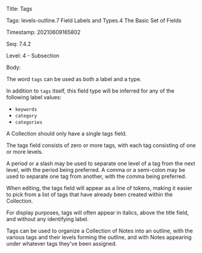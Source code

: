 Title:  Tags

Tags:   levels-outline.7 Field Labels and Types.4 The Basic Set of Fields

Timestamp: 20210609165802

Seq:    7.4.2

Level:  4 - Subsection

Body: 

The word `tags` can be used as both a label and a type. 

In addition to `tags` itself, this field type will be inferred for any of the following label values:

+ `keywords`
+ `category`
+ `categories`

A Collection should only have a single tags field. 

The tags field consists of zero or more tags, with each tag consisting of one or more levels. 

A period or a slash may be used to separate one level of a tag from the next level, with the period being preferred. A comma or a semi-colon may be used to separate one tag from another, with the comma being preferred.

When editing, the tags field will appear as a line of tokens, making it easier to pick from a list of tags that have already been created within the Collection. 

For display purposes, tags will often appear in italics, above the title field, and without any identifying label. 

Tags can be used to organize a Collection of Notes into an outline, with the various tags and their levels forming the outline, and with Notes appearing under whatever tags they've been assigned.
